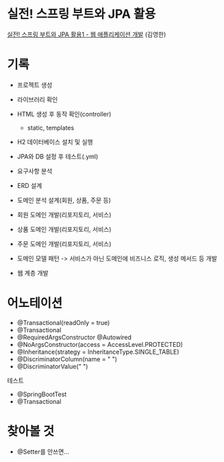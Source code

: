 # 실전! 스프링 부트와 JPA 활용
[실전! 스프링 부트와 JPA 활용1 - 웹 애플리케이션 개발](https://www.inflearn.com/course/%EC%8A%A4%ED%94%84%EB%A7%81%EB%B6%80%ED%8A%B8-JPA-%ED%99%9C%EC%9A%A9-1?) (김영한)

# 기록
- 프로젝트 생성
- 라이브러리 확인
- HTML 생성 후 동작 확인(controller)
  - static, templates
- H2 데이터베이스 설치 및 실행
- JPA와 DB 설정 후 테스트(.yml)

- 요구사항 분석
- ERD 설계
- 도메인 분석 설계(회원, 상품, 주문 등)

- 회원 도메인 개발(리포지토리, 서비스)
- 상품 도메인 개발(리포지토리, 서비스)
- 주문 도메인 개발(리포지토리, 서비스)

- 도메인 모델 패턴
  -> 서비스가 아닌 도메인에 비즈니스 로직, 생성 메서드 등 개발
- 웹 계층 개발

# 어노테이션
* @Transactional(readOnly = true)
* @Transactional
* @RequiredArgsConstructor @Autowired
* @NoArgsConstructor(access = AccessLevel.PROTECTED)
* @Inheritance(strategy = InheritanceType.SINGLE_TABLE)
* @DiscriminatorColumn(name = " ")
* @DiscriminatorValue(" ")

테스트
* @SpringBootTest
* @Transactional


# 찾아볼 것
- @Setter를 안쓰면...
